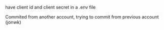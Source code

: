have client id and client secret in a .env file

Commited from another account, trying to commit from previous account (jonwk)